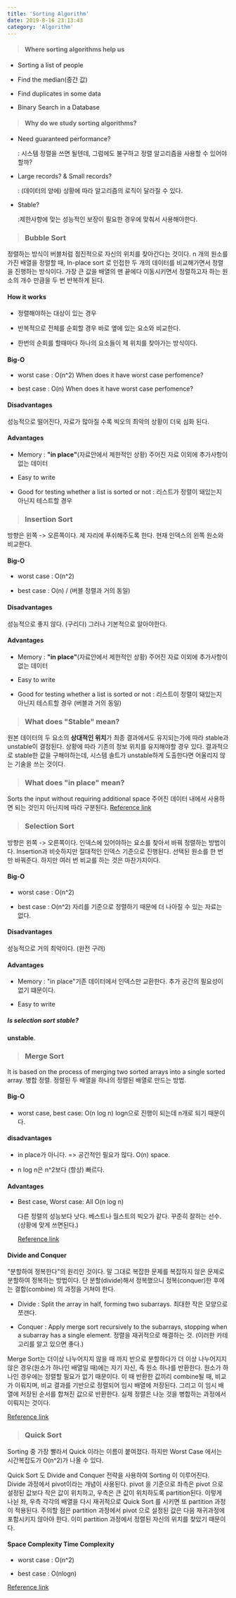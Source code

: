 ```yaml
---
title: 'Sorting Algorithm'
date: 2019-8-16 23:13:43
category: 'Algorithm'
---
```


> #### Where sorting algorithms help us

- Sorting a list of people

- Find the median(중간 값)

- Find duplicates in some data

- Binary Search in a Database

> #### Why do we study sorting algorithms?

- Need guaranteed performance?

  : 시스템 정렬을 쓰면 될텐데, 그럼에도 불구하고 정렬 알고리즘을 사용할 수 있어야 할까?

- Large records? & Small records?

  : (데이터의 양에) 상황에 따라 알고리즘의 로직이 달라질 수 있다.

- Stable?

  :제한사항에 맞는 성능적인 보장이 필요한 경우에 맞춰서 사용해야한다.

> ### Bubble Sort

정렬하는 방식이 버블처럼 점진적으로 자신의 위치를 찾아간다는 것이다. n 개의 원소를 가진 배열을 정렬할 때, In-place sort 로 인접한 두 개의 데이터를 비교해가면서 정렬을 진행하는 방식이다. 가장 큰 값을 배열의 맨 끝에다 이동시키면서 정렬하고자 하는 원소의 개수 만큼을 두 번 반복하게 된다.

#### How it works

- 정렬해야하는 대상이 있는 경우

- 반복적으로 전체를 순회할 경우 바로 옆에 있는 요소와 비교한다.

- 한번의 순회를 할때마다 하나의 요소들이 제 위치를 찾아가는 방식이다.

#### Big-O

- worst case : O(n^2) When does it have worst case perfomence?

- best case : O(n) When does it have worst case perfomence?

#### Disadvantages

성능적으로 떨어진다, 자료가 많아질 수록 빅오의 최악의 상황이 더욱 심화 된다.

#### Advantages

- Memory : **"in place"**(자료안에서 제한적인 상황) 주어진 자료 이외에 추가사항이 없는 데이터

- Easy to write

- Good for testing whether a list is sorted or not : 리스트가 정렬이 돼있는지 아닌지 테스트할 경우

> ### Insertion Sort

방향은 왼쪽 -> 오른쪽이다. 제 자리에 푸쉬해주도록 한다. 현재 인덱스의 왼쪽 원소와 비교한다.

#### Big-O

- worst case : O(n^2)

- best case : O(n) / (버블 정렬과 거의 동일)

#### Disadvantages

성능적으로 좋지 않다. (구리다) 그러나 기본적으로 알아야한다.

#### Advantages

- Memory : **"in place"**(자료안에서 제한적인 상황) 주어진 자료 이외에 추가사항이 없는 데이터

- Easy to write

- Good for testing whether a list is sorted or not : 리스트이 정렬이 돼있는지 아닌지 테스트할 경우
  (버블과 거의 동일)

> ### What does "Stable" mean?

원본 데이터의 두 요소의 **상대적인 위치**가 최종 결과에서도 유지되는가에 따라 stable과 unstable이 결정된다. 상황에 따라 기존의 정보 위치를 유지해야할 경우 있다.
결과적으로 stable한 값을 구해야하는데, 시스템 솔트가 unstable하게 도출한다면 어울리지 않는 기술을 쓰는 것이다.

> ### What does "in place" mean?

Sorts the input without requiring additional space
주어진 데이터 내에서 사용하면 되는 것인지 아닌지에 따라 구분된다.
[Reference link](https://www.quora.com/What-do-you-mean-by-in-place-and-stable-sorting-techniques)

> ### Selection Sort

방향은 왼쪽 -> 오른쪽이다. 인덱스에 있어야하는 요소를 찾아서 바꿔 정렬하는 방법이다. Insertion과 비슷하지만 절대적인 인덱스 기준으로 진행된다. 선택된 원소를 한 번만 바꿔준다. 하지만 여러 번 비교를 하는 것은 마찬가지이다.

#### Big-O

- worst case : O(n^2)

- best case : O(n^2) 자리를 기준으로 정렬하기 때문에 더 나아질 수 있는 자료는 없다.

#### Disadvantages

성능적으로 거의 최악이다. (완전 구려)

#### Advantages

- Memory : "in place"기존 데이터에서 인덱스만 교환한다. 추가 공간의 필요성이 없기 떄문이다.

- Easy to write

##### Is selection sort stable?

**unstable**.

> ### Merge Sort

It is based on the process of merging two sorted arrays into a single sorted array.
병합 정렬.
정렬된 두 배열을 하나의 정렬된 배열로 만드는 방법.

#### Big-O

- worst case, best case: O(n log n) logn으로 진행이 되는데 n개로 되기 때문이다.

#### disadvantages

- in place가 아니다. => 공간적인 필요가 많다. O(n) space.

- n log n은 n^2보다 (항상) 빠르다.

#### Advantages

- Best case, Worst case: All O(n log n)

  다른 정렬의 성능보다 낫다. 베스트나 월스트의 빅오가 같다. 꾸준히 잘하는 선수. (상황에 맞게 쓰면된다.)

  [Reference link](https://www.quora.com/What-are-the-pros-and-cons-of-merge-sort)

#### Divide and Conquer

"분할하여 정복한다"의 원리인 것이다. 말 그대로 복잡한 문제를 복잡하지 않은 문제로 분할하여 정복하는 방법이다. 단 분할(divide)해서 정복했으니 정복(conquer)한 후에는 결합(combine) 의 과정을 거쳐야 한다.

- Divide : Split the array in half, forming two subarrays.
  최대한 작은 모양으로 쪼갠다.

- Conquer : Apply merge sort recursively to the subarrays, stopping when a subarray has a single element. 정렬을 재귀적으로 해결하는 것. (이러한 카테고리를 알고 있으면 좋다.)

Merge Sort는 더이상 나누어지지 않을 때 까지 반으로 분할하다가 더 이상 나누어지지 않은 경우(원소가 하나인 배열일 때)에는 자기 자신, 즉 원소 하나를 반환한다. 원소가 하나인 경우에는 정렬할 필요가 없기 때문이다. 이 때 반환한 값끼리 combine될 때, 비교가 이뤄지며, 비교 결과를 기반으로 정렬되어 임시 배열에 저장된다. 그리고 이 임시 배열에 저장된 순서를 합쳐진 값으로 반환한다. 실제 정렬은 나눈 것을 병합하는 과정에서 이뤄지는 것이다.

[Reference link](https://www.geeksforgeeks.org/divide-and-conquer-algorithm-introduction/)

> ### Quick Sort

Sorting 중 가장 빨라서 Quick 이라는 이름이 붙여졌다. 하지만 Worst Case 에서는 시간복잡도가 O(n^2)가 나올 수 있다.

Quick Sort 도 Divide and Conquer 전략을 사용하여 Sorting 이 이루어진다. Divide 과정에서 pivot이라는 개념이 사용된다. pivot 을 기준으로 좌측은 pivot 으로 설정된 값보다 작은 값이 위치하고, 우측은 큰 값이 위치하도록 partition된다. 이렇게 나뉜 좌, 우측 각각의 배열을 다시 재귀적으로 Quick Sort 를 시키면 또 partition 과정이 적용된다. 주의할 점은 partition 과정에서 pivot 으로 설정된 값은 다음 재귀과정에 포함시키지 않아야 한다. 이미 partition 과정에서 정렬된 자신의 위치를 찾았기 때문이다.

#### Space Complexity Time Complexity

- worst case : O(n^2)

- best case : O(nlogn)

[Reference link](https://github.com/JaeYeopHan/Interview_Question_for_Beginner/tree/master/Algorithm)
